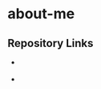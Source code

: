 # about-me

## Repository Links
* [](https://github.com/Hughesterrence76/about-me/edit)

* [](https://hughesterrence76.github.io/about-me/)
